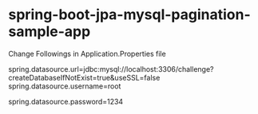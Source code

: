 # spring-boot-jpa-mysql-pagination-sample-app
Change Followings in Application.Properties file

spring.datasource.url=jdbc:mysql://localhost:3306/challenge?createDatabaseIfNotExist=true&useSSL=false
spring.datasource.username=root

spring.datasource.password=1234
